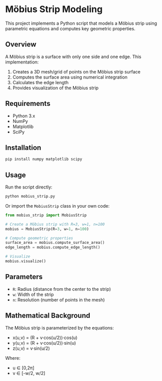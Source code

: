 # Möbius Strip Modeling

This project implements a Python script that models a Möbius strip using parametric equations and computes key geometric properties.

## Overview

A Möbius strip is a surface with only one side and one edge. This implementation:

1. Creates a 3D mesh/grid of points on the Möbius strip surface
2. Computes the surface area using numerical integration
3. Calculates the edge length
4. Provides visualization of the Möbius strip

## Requirements

- Python 3.x
- NumPy
- Matplotlib
- SciPy

## Installation

```bash
pip install numpy matplotlib scipy
```

## Usage

Run the script directly:

```bash
python mobius_strip.py
```

Or import the `MobiusStrip` class in your own code:

```python
from mobius_strip import MobiusStrip

# Create a Möbius strip with R=3, w=1, n=100
mobius = MobiusStrip(R=3, w=1, n=100)

# Compute geometric properties
surface_area = mobius.compute_surface_area()
edge_length = mobius.compute_edge_length()

# Visualize
mobius.visualize()
```

## Parameters

- `R`: Radius (distance from the center to the strip)
- `w`: Width of the strip
- `n`: Resolution (number of points in the mesh)

## Mathematical Background

The Möbius strip is parameterized by the equations:
- x(u,v) = (R + v·cos(u/2))·cos(u)
- y(u,v) = (R + v·cos(u/2))·sin(u)
- z(u,v) = v·sin(u/2)

Where:
- u ∈ [0,2π]
- v ∈ [-w/2, w/2]
